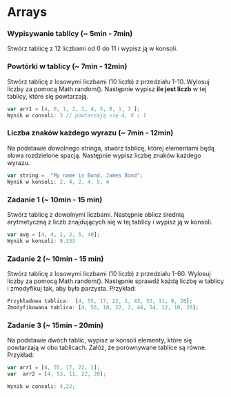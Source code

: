 #  Arrays

### Wypisywanie tablicy (~ 5min - 7min)

Stwórz tablicę z 12 liczbami od 0 do 11 i wypisz ją w konsoli.

### Powtórki w tablicy (~ 7min - 12min)

Stwórz tablicę z losowymi liczbami (10 liczb) z przedziału 1-10. Wylosuj liczby za pomocą Math.random(). Następnie wypisz **ile jest liczb** w tej tablicy, które się powtarzają.

```JavaScript
var arr1 = [4, 8, 1, 2, 1, 4, 5, 8, 1, 3 ];
Wynik w consoli: 3 // powtarzają się 4, 8 i 1
```

### Liczba znaków każdego wyrazu (~ 7min - 12min)
Na podstawie dowolnego stringa, stwórz tablicę, której elementami będą słowa rozdzielone spacją. Następnie wypisz liczbę znaków każdego wyrazu.

```JavaScript
var string =  "My name is Bond, James Bond";
Wynik w konsoli: 2, 4, 2, 4, 5, 4
```

### Zadanie 1 (~ 10min - 15 min)
Stwórz tablicę z dowolnymi liczbami. Następnie oblicz średnią arytmetyczną z liczb znajdujących się w tej tablicy i wypisz ją w konsoli.

```JavaScript
var avg = [4, 4, 1, 2, 5, 40];
Wynik w konsoli: 9.333
```

### Zadanie 2 (~ 10min - 15 min)

Stwórz tablicę z losowymi liczbami (10 liczb) z przedziału 1-60. Wylosuj liczby za pomocą Math.random(). Następnie sprawdź każdą liczbę w tablicy i zmodyfikuj tak, aby była parzysta. Przykład:

```JavaScript
Przykładowa tablica:  [4, 55, 17, 22, 1, 43, 53, 11, 9, 20];
Zmodyfikowana tablica: [4, 56, 18, 22, 2, 44, 54, 12, 10, 20];
```

### Zadanie 3 (~ 15min - 20min)

Na podstawie dwóch  tablic, wypisz w konsoli elementy, które się powtarzają w obu tablicach.
Załóż, że porównywane tablice są równe.
Przykład:

 ```JavaScript
 var arr1 = [4, 55, 17, 22, 1];
var  arr2 = [4, 53, 11, 22, 20];

Wynik w consoli: 4,22;
```
